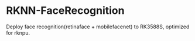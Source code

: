 # RKNN-FaceRecognition
Deploy face recognition(retinaface + mobilefacenet) to RK3588S, optimized for rknpu.
